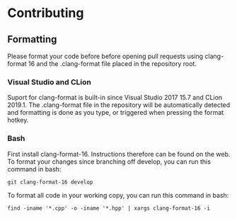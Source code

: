 # Contributing

## Formatting

Please format your code before before opening pull requests using clang-format 16 and the .clang-format file placed in the repository root.

### Visual Studio and CLion
Suport for clang-format is built-in since Visual Studio 2017 15.7 and CLion 2019.1.
The .clang-format file in the repository will be automatically detected and formatting is done as you type, or triggered when pressing the format hotkey.

### Bash
First install clang-format-16. Instructions therefore can be found on the web.
To format your changes since branching off develop, you can run this command in bash:
```
git clang-format-16 develop
```
To format all code in your working copy, you can run this command in bash:
```
find -iname '*.cpp' -o -iname '*.hpp' | xargs clang-format-16 -i
```
